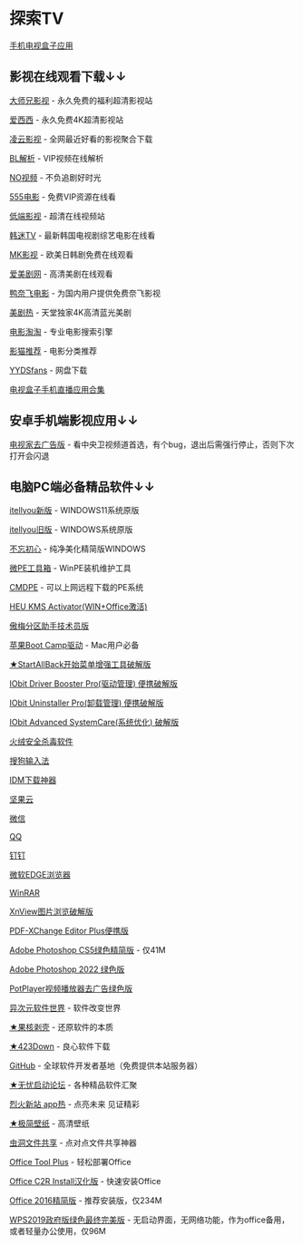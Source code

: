 # 探索TV

[手机电视盒子应用](motvapp)

## 影视在线观看下载↓↓
[大师兄影视](https://tv.ci) - 永久免费的福利超清影视站

[爱西西](https://aixixi.vip) - 永久免费4K超清影视站

[凌云影视](https://www.lingyun.tv) - 全网最近好看的影视聚合下载

[BL解析](https://vip.bljiex.cc) - VIP视频在线解析

[NO视频](https://www.novipnoad.com) - 不负追剧好时光

[555电影](https://www.o8tv.com) - 免费VIP资源在线看

[低端影视](https://ddys.tv) - 超清在线视频站

[韩迷TV](https://www.hmtv.me) - 最新韩国电视剧综艺电影在线看

[MK影视](https://www.mkvdo.com) - 欧美日韩剧免费在线观看

[爱美剧网](https://www.mjw2020.com) - 高清美剧在线观看

[鸭奈飞电影](https://yanetflix.com) - 为国内用户提供免费奈飞影视

[美剧热](https://meijure.com) - 天堂独家4K高清蓝光美剧

[电影淘淘](https://www.dianyingtaotao.com) - 专业电影搜索引擎

[影猫推荐](https://www.mvcat.com) - 电影分类推荐

[YYDSfans](https://yyds.fans) - 网盘下载

[电视盒子手机直播应用合集](https://apphot.cc/27447.html)

## 安卓手机端影视应用↓↓
[电视家去广告版](https://tywanji.lanzouo.com/iChxix3jikd) - 看中央卫视频道首选，有个bug，退出后需强行停止，否则下次打开会闪退


## 电脑PC端必备精品软件↓↓
[itellyou新版](https://next.itellyou.cn) - WINDOWS11系统原版

[itellyou旧版](https://msdn.itellyou.cn) - WINDOWS系统原版

[不忘初心](https://www.pc521.net) - 纯净美化精简版WINDOWS

[微PE工具箱](https://www.wepe.com.cn) - WinPE装机维护工具

[CMDPE](http://www.cmdpe.com) - 可以上网远程下载的PE系统

[HEU KMS Activator(WIN+Office激活)](https://www.ghxi.com/heukmsactivator.html)

[傲梅分区助手技术员版](https://www.ghxi.com/aomeipartitionassistant.html)

[苹果Boot Camp驱动](https://www.applex.net/pages/bootcamp) - Mac用户必备

[★StartAllBack开始菜单增强工具破解版](https://www.ghxi.com/startallback.html)

[IObit Driver Booster Pro(驱动管理) 便携破解版](https://www.ghxi.com/iobitdriverbooster.html)

[IObit Uninstaller Pro(卸载管理) 便携破解版](https://www.ghxi.com/iobituninstaller.html)

[IObit Advanced SystemCare(系统优化) 破解版](https://www.ghxi.com/advancedsystemcareultimate.html)

[火绒安全杀毒软件](https://www.huorong.cn)

[搜狗输入法](https://pinyin.sogou.com)

[IDM下载神器](https://www.423down.com/575.html)

[坚果云](https://www.jianguoyun.com)

[微信](https://weixin.qq.com)

[QQ](https://im.qq.com/download/index.shtml)

[钉钉](https://www.dingtalk.com)

[微软EDGE浏览器](https://www.microsoft.com/zh-cn/edge?r=1)

[WinRAR](https://www.ghxi.com/pcwinrar.html)

[XnView图片浏览破解版](https://www.ghxi.com/xnview.html)

[PDF-XChange Editor Plus便携版](https://www.ghxi.com/pdfxchangeeditorplus.html)

[Adobe Photoshop CS5绿色精简版](https://www.ghxi.com/pscs5green.html) - 仅41M

[Adobe Photoshop 2022 绿色版](https://www.ghxi.com/ps2022green.html)

[PotPlayer视频播放器去广告绿色版](https://www.423down.com/3050.html)

[异次元软件世界](https://www.iplaysoft.com) - 软件改变世界

[★果核剥壳](https://www.ghxi.com) - 还原软件的本质

[★423Down](https://www.423down.com) - 良心软件下载

[GitHub](https://github.com) - 全球软件开发者基地（免费提供本站服务器）

[★无忧启动论坛](http://bbs.wuyou.net/forum.php) - 各种精品软件汇聚

[烈火新站 app热](https://apphot.cc) - 点亮未来 见证精彩

[★极简壁纸](https://bz.zzzmh.cn/index) - 高清壁纸

[虫洞文件共享](https://www.wormholesoft.com) - 点对点文件共享神器

[Office Tool Plus](https://otp.landian.vip/zh-cn) - 轻松部署Office

[Office C2R Install汉化版](https://www.ghxi.com/officec2rins.html) - 快速安装Office

[Office 2016精简版](https://www.ghxi.com/office4n1.html) - 推荐安装版，仅234M

[WPS2019政府版绿色最终完美版](http://bbs.wuyou.net/forum.php?mod=viewthread&tid=426384&extra=) - 无启动界面，无网络功能，作为office备用，或者轻量办公使用，仅96M

